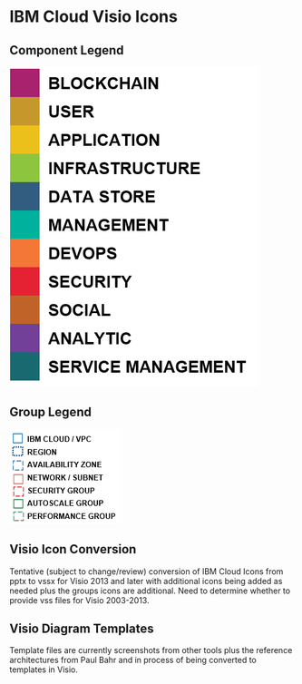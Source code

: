# IBM Cloud Visio Icons

## Component Legend

![Component Legend](/images/component_legend.png)

## Group Legend

![Group Legend](/images/group_legend.png)

## Visio Icon Conversion

Tentative (subject to change/review) conversion of IBM Cloud Icons from pptx to vssx for Visio 2013 and later with additional icons being added as needed plus the groups icons are additional. Need to determine whether to provide vss files for Visio 2003-2013.  

## Visio Diagram Templates

Template files are currently screenshots from other tools plus the reference architectures from Paul Bahr and in process of being converted to templates in Visio.
